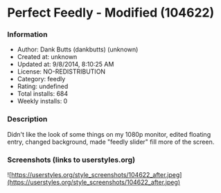 # Perfect Feedly - Modified (104622)

### Information
- Author: Dank Butts (dankbutts) (unknown)
- Created at: unknown
- Updated at: 9/8/2014, 8:10:25 AM
- License: NO-REDISTRIBUTION
- Category: feedly
- Rating: undefined
- Total installs: 684
- Weekly installs: 0


### Description
Didn't like the look of some things on my 1080p monitor, edited floating entry, changed background, made "feedly slider" fill more of the screen.


### Screenshots (links to userstyles.org)
![https://userstyles.org/style_screenshots/104622_after.jpeg](https://userstyles.org/style_screenshots/104622_after.jpeg)


